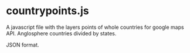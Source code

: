 # countrypoints.js
A javascript file with the layers points of whole countries for google maps API. Anglosphere countries divided by states. 

JSON format.
